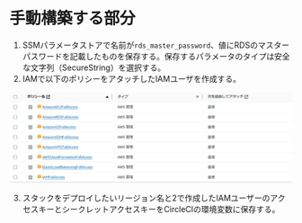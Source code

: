 # 手動構築する部分
1. SSMパラメータストアで名前が`rds_master_password`、値にRDSのマスターパスワードを記載したものを保存する。保存するパラメータのタイプは安全な文字列（SecureString）を選択する。
2. IAMで以下のポリシーをアタッチしたIAMユーザを作成する。

![](./image/policy.png)

3. スタックをデプロイしたいリージョン名と2で作成したIAMユーザーのアクセスキーとシークレットアクセスキーをCircleCIの環境変数に保存する。 